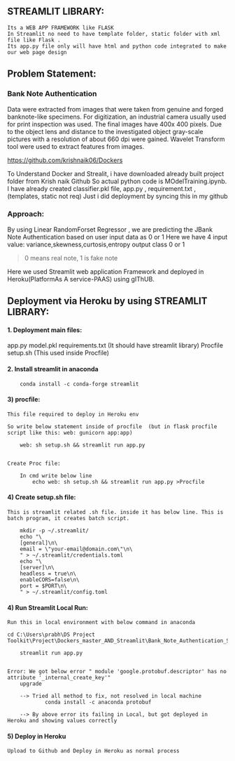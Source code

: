 ## STREAMLIT LIBRARY:

	Its a WEB APP FRAMEWORK like FLASK
	In Streamlit no need to have template folder, static folder with xml file like Flask . 
	Its app.py file only will have html and python code integrated to make our web page design

## Problem Statement:
### Bank Note Authentication
Data were extracted from images that were taken from genuine and forged banknote-like specimens. For digitization, an industrial camera usually used for print inspection was used. The final images have 400x 400 pixels. Due to the object lens and distance to the investigated object gray-scale pictures with a resolution of about 660 dpi were gained. Wavelet Transform tool were used to extract features from images.

https://github.com/krishnaik06/Dockers

To Understand Docker and Strealit, i have downloaded already built project folder from Krish naik Github
So actual python code is MOdelTraining.ipynb. I have already created classifier.pkl file, app.py , requirement.txt , (templates, static not req)
Just i did deployment by syncing this in my github

### Approach:
By using Linear RandomForset Regressor , we are predicting the JBank Note Authentication based on user input data as 0 or 1
Here we have 4 input value: variance,skewness,curtosis,entropy output class 0 or 1
  > 0 means real note, 1 is fake note

Here we used Streamlit web application Framework and deployed in Heroku(PlatformAs A service-PAAS) using gIThUB.


## Deployment via Heroku by using STREAMLIT LIBRARY:
#### 1. Deployment main files:
  app.py
  model.pkl
  requirements.txt (It should have streamlit library)
  Procfile
  setup.sh  (This used inside Procfile)



#### 2. Install streamlit in anaconda 
		conda install -c conda-forge streamlit

#### 3) procfile:
	This file required to deploy in Heroku env

	So write below statement inside of procfile  (but in flask procfile script like this: web: gunicorn app:app)
	
		web: sh setup.sh && streamlit run app.py

	
	Create Proc file:

		In cmd write below line
			echo web: sh setup.sh && streamlit run app.py >Procfile

#### 4) Create setup.sh file:
	
	This is streamlit related .sh file. inside it has below line. This is batch program, it creates batch script.

		mkdir -p ~/.streamlit/
		echo "\
		[general]\n\
		email = \"your-email@domain.com\"\n\
		" > ~/.streamlit/credentials.toml
		echo "\
		[server]\n\
		headless = true\n\
		enableCORS=false\n\
		port = $PORT\n\
		" > ~/.streamlit/config.toml


#### 4) Run Streamlit Local Run:

	Run this in local environment with below command in anaconda
	
	cd C:\Users\prabh\DS Project Toolkit\Project\Dockers_master_AND_Streamlit\Bank_Note_Authentication_Streamlit
	
		streamlit run app.py


	Error: We got below error " module 'google.protobuf.descriptor' has no attribute '_internal_create_key'"
		upgrade 
		
		--> Tried all method to fix, not resolved in local machine
				conda install -c anaconda protobuf

		--> By above error its failing in Local, but got deployed in Heroku and showing values correctly

#### 5) Deploy in Heroku
	
	Upload to Github and Deploy in Heroku as normal process

